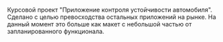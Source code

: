 Курсовой проект "Приложение контроля устойчивости автомобиля". 
Сделано с целью превосходства остальных приложений на рынке. 
На данный момент это больше как макет с небольшой частью от запланированного функционала.
